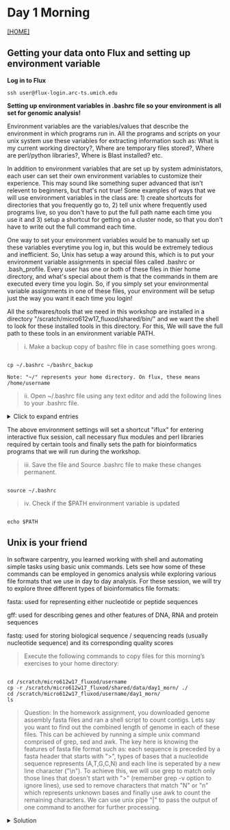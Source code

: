 # Day 1 Morning
[[HOME]](https://github.com/alipirani88/Comparative_Genomics/blob/master/README.md)

## Getting your data onto Flux and setting up environment variable

**Log in to Flux**

```
ssh user@flux-login.arc-ts.umich.edu
```

<!-- **Set up your .bashrc file so your environment is all set for genomic analysis!** -->

**Setting up environment variables in .bashrc file so your environment is all set for genomic analysis!**

Environment variables are the variables/values that describe the environment in which programs run in. All the programs and scripts on your unix system use these variables for extracting information such as: What is my current working directory?, Where are temporary files stored?, Where are perl/python libraries?, Where is Blast installed? etc. 

In addition to environment variables that are set up by system administators, each user can set their own environment variables to customize their experience. This may sound like something super advanced that isn't relevent to beginners, but that's not true! Some examples of ways that we will use environment variables in the class are: 1) create shortcuts for directories that you frequently go to, 2) tell unix where frequently used programs live, so you don't have to put the full path name each time you use it and 3) setup a shortcut for getting on a cluster node, so that you don't have to write out the full command each time.

One way to set your environment variables would be to manually set up these variables everytime you log in, but this would be extremely tedious and inefficient. So, Unix has setup a way around this, which is to put your environment variable assignments in special files called .bashrc or .bash_profile. Every user has one or both of these files in thier home directory, and what's special about them is that the commands in them are executed every time you login. So, if you simply set your environmental variable assignments in one of these files, your environment will be setup just the way you want it each time you login!

All the softwares/tools that we need in this workshop are installed in a directory "/scratch/micro612w17_fluxod/shared/bin/" and we want the shell to look for these installed tools in this directory. For this, We will save the full path to these tools in an environment variable PATH.

>i. Make a backup copy of bashrc file in case something goes wrong. 
	
```

cp ~/.bashrc ~/bashrc_backup

Note: "~/" represents your home directory. On flux, these means /home/username

```
	
>ii. Open ~/.bashrc file using any text editor and add the following lines to your .bashrc file.

<details>
  <summary>Click to expand entries</summary>
  
```
## Micro612 Workshop ENV

#Aliases
alias iflux='qsub -I -V -l nodes=1:ppn=1,mem=4000mb,walltime=1:00:00:00 -q fluxod -l qos=flux -A micro612w17_fluxod'

# Flux Modules
module load python-anaconda2/latest
module load perl-modules

# Perl Libraries
export PERL5LIB=/scratch/micro612w17_fluxod/shared/bin/PAGIT/lib:/scratch/micro612w17_fluxod/shared/bin/vcftools_0.1.12b/perl:$PERL5LIB
export PERL5LIB=/scratch/micro612w17_fluxod/shared/perl_libs:$PERL5LIB

# Bioinformatics Tools
export PATH=$PATH:/scratch/micro612w17_fluxod/shared/bin/mauve_snapshot_2015-02-13/linux-x64/
export PATH=$PATH:/scratch/micro612w17_fluxod/shared/bin/blast/bin/
export PATH=$PATH:/scratch/micro612w17_fluxod/shared/bin/vcftools_0.1.12b/perl/
export PATH=$PATH:/scratch/micro612w17_fluxod/shared/bin/tabix-0.2.6/
export PATH=$PATH:/scratch/micro612w17_fluxod/shared/bin/bwa-0.7.12/
export PATH=$PATH:/scratch/micro612w17_fluxod/shared/bin/Trimmomatic/
export PATH=$PATH:/scratch/micro612w17_fluxod/shared/bin/bcftools-1.2/
export PATH=$PATH:/scratch/micro612w17_fluxod/shared/bin/samtools-1.2/
export PATH=$PATH:/scratch/micro612w17_fluxod/shared/bin/sratoolkit/bin/
export PATH=$PATH:/scratch/micro612w17_fluxod/shared/bin/Spades/bin/
export PATH=$PATH:/scratch/micro612w17_fluxod/shared/bin/FastQC/
export PATH=$PATH:/scratch/micro612w17_fluxod/shared/bin/GenomeAnalysisTK-3.3-0/
export PATH=$PATH:/scratch/micro612w17_fluxod/shared/bin/picard-tools-1.130/
export PATH=$PATH:/scratch/micro612w17_fluxod/shared/bin/qualimap_v2.1/
export PATH=$PATH:/scratch/micro612w17_fluxod/shared/bin/vcftools_0.1.12b/bin/
export PATH=$PATH:/scratch/micro612w17_fluxod/shared/bin/snpEff/
export PATH=$PATH:/scratch/micro612w17_fluxod/shared/bin/PAGIT/ABACAS/
export PATH=$PATH:/scratch/micro612w17_fluxod/shared/bin/blast-2.2.26/bin/
export PATH=$PATH:/scratch/micro612w17_fluxod/shared/bin/quast/
export PATH=$PATH:/scratch/micro612w17_fluxod/shared/bin/MUMmer3.23/
export PATH=$PATH:/scratch/micro612w17_fluxod/shared/bin/fastq_screen_v0.5.2/
export PATH=$PATH:/scratch/micro612w17_fluxod/shared/bin/prokka-1.11/bin/

```

</details>

The above environment settings will set a shortcut "iflux" for entering interactive flux session, call necessary flux modules and perl libraries required by certain tools and finally sets the path for bioinformatics programs that we will run during the workshop.

>iii. Save the file and Source .bashrc file to make these changes permanent.

```

source ~/.bashrc

```

>iv. Check if the $PATH environment variable is updated

```

echo $PATH

```


<!-- Check the dependencies Pending
tree file system Pending
-->


## Unix is your friend


In software carpentry, you learned working with shell and automating simple tasks using basic unix commands. Lets see how some of these commands can be employed in genomics analysis while exploring various file formats that we use in day to day analysis. For these session, we will try to explore three different types of bioinformatics file formats: 

fasta: used for representing either nucleotide or peptide sequences

gff: used for describing genes and other features of DNA, RNA and protein sequences

fastq: used for storing biological sequence / sequencing reads (usually nucleotide sequence) and its corresponding quality scores

> Execute the following commands to copy files for this morning’s exercises to your home directory: 

```

cd /scratch/micro612w17_fluxod/username
cp -r /scratch/micro612w17_fluxod/shared/data/day1_morn/ ./
cd /scratch/micro612w17_fluxod/username/day1_morn/
ls

```

> Question: In the homework assignment, you downloaded genome assembly fasta files and ran a shell script to count contigs. Lets say you want to find out the combined length of genome in each of these files. This can be achieved by running a simple unix command comprised of grep, sed and awk. The key here is knowing the features of fasta file format such as: each sequence is preceded by a fasta header that starts with ">", types of bases that a nucleotide sequence represents (A,T,G,C,N) and each line is seperated by a new line character ("\n"). To achieve this, we will use grep to match only those lines that doesn't start with ">" (remember grep -v option to ignore lines), use sed to remove characters that match "N" or "n" which represents unknown bases and finally use awk to count the remaining characters. We can use unix pipe "|" to pass the output of one command to another for further processing.


<details>
  <summary>Solution</summary>
```

grep -v '^>' filename.fasta | sed 's/[N,n]//g' | awk -F '\n' '{sum += length} END {print sum}'


Note:

- The sign "^" inside the grep pattern represents any pattern that starts with ">" and -v asks grep to ignore those lines.
- Use "|" to pass these lines to sed. sed stands for stream editor and can be used to parse, transform and replace text. Here, we are removing the characters "N" or "n" and keeping only "A,T,G,C" bases
- awk consists of three blocks: The first block (-F '\n') tells awk how each line is seperated from each other using a field seperator, the second block will keep counting characters in a line (using awk's default option "length") and save it in a variable "sum" and when it runs through all the lines in a stream, the third block will print the value of sum which represents total bases in a fasta file.

```

</details>

The GFF (General Feature Format) format is a tab-seperated file and consists of one line per feature, each containing 9 columns of data.

column 1: seqname - name of the genome or contig or scaffold

column 2: source - name of the program that generated this feature, or the data source (database or project name)

column 3: feature - feature type name, e.g. Gene, exon, CDS, rRNA, tRNA, CRISPR, etc.

column 4: start - Start position of the feature, with sequence numbering starting at 1.

column 5: end - End position of the feature, with sequence numbering starting at 1.

column 6: score - A floating point value.

column 7: strand - defined as + (forward) or - (reverse).

column 8: frame - One of '0', '1' or '2'. '0' indicates that the first base of the feature is the first base of a codon, '1' that the second base is the first base of a codon, and so on..

column 9: attribute - A semicolon-separated list of tag-value pairs, providing additional information about each feature such as gene name, product name etc.

> Use less to explore first few lines of a gff file sample.gff

```

less sample.gff

```

Note: lines starting with pound sign "#" represent comments and are used to document extra information about the features.

You will notice that the GFF format follows version 3 specifications("##gff-version 3"), followed by genome name("#Genome: 1087440.3|Klebsiella pneumoniae subsp. pneumoniae KPNIH1"), date("#Date:02/09/2017") when it was generated, contig name("##sequence-region") and finally tab-seperated lines describing features.

> Question: Suppose, you want to find out the number of annotated features in a gff file. how will you achieve this using grep and wc?

<details>
  <summary>Solution</summary>
```
grep -v '^#' sample.gff | wc -l
```
</details>

> Question: How about couting the number of rRNA features in a gff file using grep, awk and wc? Note: Awk is a very powerful utility for working with columns in a file. 

<details>
  <summary>Solution</summary>
```

grep -v '^#' sample.gff | awk -F '\t' '{print $3}' | grep 'rRNA' | wc -l

Or number of CDS or tRNA features?
grep -v '^#' sample.gff | awk -F '\t' '{print $3}' | grep 'CDS' | wc -l
grep -v '^#' sample.gff | awk -F '\t' '{print $3}' | grep 'tRNA' | wc -l

Note: In the above command, we are trying to search lines that doesn't starts with "#" and extracting feature information from third column.

```
</details>

If for some reason you find awk daunting or too long, you can use "cut" command directly to extract specific columns.

<details>
  <summary>Solution</summary>
```
cut -f 3 sample.gff | grep 'rRNA' | wc -l

Or number of CDS or tRNA features?
cut -f 3 sample.gff | grep 'CDS' | wc -l
cut -f 3 sample.gff | grep 'tRNA' | wc -l

```
</details>

> Question: Try counting the number of features on a "+" and "-" strand.

As soon as you receive your sample data from sequencing centre, the first thing you do is check its quality using a quality control tool such as FastQC and also check the samples to make sure that it contain sequences from organism that you are working on (Free from any contamination). But before carrying out extensive QC, you can run a bash "one-liner" to get some basic statistics about the raw reads. These one-liners are great examples for how a set of simple (relatively) Unix commands can be piped together to do really useful things.

Run the following command to print total number of reads in each file, total number of unique reads, percentage of unique reads, most abundant sequence(useful to find adapter sequences or contamination), its frequency, and frequency of that sequence as a proportion of the total reads.

```
for i in *.gz; do zcat $i | awk '((NR-2)%4==0){read=$1;total++;count[read]++}END{for(read in count){if(!max||count[read]>max) {max=count[read];maxRead=read};if(count[read]==1){unique++}};print total,unique,unique*100/total,maxRead,count[maxRead],count[maxRead]*100/total}'; done
```

You can find more of such super useful bash one-liners at Stephen Turner's github [page.](https://github.com/stephenturner/oneliners). You can also use some pre-written unix utilities and tools such as [seqtk](https://github.com/lh3/seqtk), [bioawk](https://github.com/lh3/bioawk) and [fastx](http://hannonlab.cshl.edu/fastx_toolkit/) which comes in handy while extracting complex information from fasta and fastq files and are optimized to be insanely fast.

## Contamination Screening

When running a sequencing pipeline, it is very important to make sure that your data matches appropriate quality threshold and are free from any contaminants. This step helps you make correct interpretations in downstream analysis and also lets you know if you are required to redo the experiment/library preparation or resequencing.

For this purpose, we will employ fastq screen to screen one of our sample against a range of reference genome databases. We will screen the sample fastq_screen.fastq.gz in this directory against Human, Mouse and Ecoli genome and try to determine what percentage of reads are contaminant, i.e Human and mouse sequences.

We have already created the human, mouse and ecoli reference databases inside fastq_screen tool directory:


```

ls /scratch/micro612w17_fluxod/shared/bin/fastq_screen_v0.5.2/data/

```

Note: You will learn creating reference databases in our afternoon session.

> Lets run fastq_screen command on sample fastq_screen.fastq.gz

```

fastq_screen --subset 1000 --force --outdir ./ --aligner bowtie2 fastq_screen.fastq.gz

Note: We will screen only a subset of fastq reads against reference databases. To screen all the reads in fastq file, change the subset argument to --subset 0 

```

The above run will generate two types of output file: a screen report in text format and a graphical output showing percentage of reads mapped to your choice of reference database.




## Quality Control using [FastQC](http://www.bioinformatics.babraham.ac.uk/projects/fastqc/ "FastQC homepage")
[[back to top]](https://github.com/alipirani88/Comparative_Genomics/blob/master/day1_morning/README.md)
[[HOME]](https://github.com/alipirani88/Comparative_Genomics/blob/master/README.md)

Now we will run FastQC on these raw data to assess its quality. FastQC is a quality control tool that reads in sequence data in a variety of formats(fastq, bam, sam) and can either provide an interactive application to review the results or create an HTML based report which can be integrated into any pipeline. It is generally the first step that you take upon receiving the sequence data from sequencing facility to get a quick sense of its quality and whether it exhibits any unusual properties (e.g. contamination or unexpected biological features)

>ii. In your day1_morn directory, create a new directory for saving FastQC results.

```
mkdir Rush_KPC_266_FastQC_results
mkdir Rush_KPC_266_FastQC_results/before_trimmomatic
```

>iii. Verify that FastQC is in your path by invoking it from command line.

```
fastqc -h
```

FastQC can be run in two modes: "command line" or as a GUI (graphical user interface). We will be using command line version of it.

>iv. Get an interactive cluster node to start running programs. Use the shortcut that we created in .bashrc file for getting into interactive flux session.

```
iflux
```

>v. Run FastQC to generate quality report of sequence reads.

```
fastqc -o Rush_KPC_266_FastQC_results/before_trimmomatic/ Rush_KPC_266_1_combine.fastq.gz Rush_KPC_266_2_combine.fastq.gz --extract
```

This will generate two results directory, Rush_KPC_266_1_combine_fastqc and Rush_KPC_266_2_combine_fastqc in output folder provided with -o flag. 
The summary.txt file in these directories indicates if the data passed different quality control tests in text format.
You can visualize and assess the quality of data by opening html report in a local browser.

>vi. Exit your cluster node so you don’t waste cluster resources and $$$!

>vii. Download the FastQC report to your home computer to examine

```
sftp username@flux-login.arc-ts.umich.edu
cd /scratch/micro612w17_fluxod/username/day1_morn/Rush_KPC_266_FastQC_results/before_trimmomatic/
get Rush_KPC_266_1_combine_fastqc.html
get Rush_KPC_266_2_combine_fastqc.html

or use scp.

scp username@flux-xfer.arc-ts.umich.edu:/scratch/micro612w17_fluxod/username/day1_morn/Rush_KPC_266_FastQC_results/before_trimmomatic/*.html /path-to-local-directory/
```

The analysis in FastQC is broken down into a series of analysis modules. The left hand side of the main interactive display or the top of the HTML report show a summary of the modules which were run, and a quick evaluation of whether the results of the module seem entirely normal (green tick), slightly abnormal (orange triangle) or very unusual (red cross). 

![alt tag](https://github.com/alipirani88/Comparative_Genomics/blob/master/_img/day1_morning/1.png)

Lets first look at the quality drop(per base sequence quality graph) at the end of "Per Base Sequence Quality" graph. This degredation of quality towards the end of reads is commonly observed in illumina samples. The reason for this drop is that as the number of sequencing cycles performed increases, the average quality of the base calls, as reported by the Phred Scores produced by the sequencer falls. 

Next, lets check the overrepresented sequences graph and the kind of adapters that were used for sequencing these samples (Truseq or Nextera) which comes in handy while indicating the adapter database during downstream filtering step.

![alt tag](https://github.com/alipirani88/Comparative_Genomics/blob/master/_img/day1_morning/2.png)

Check out [this](https://sequencing.qcfail.com/articles/loss-of-base-call-accuracy-with-increasing-sequencing-cycles/) for more detailed explaination as to why quality drops with increasing sequencing cycles.

> [A video FastQC walkthrough created by FastQC developers](https://www.youtube.com/watch?v=bz93ReOv87Y "FastQC video") 

## Quality Trimming using [Trimmomatic](http://www.usadellab.org/cms/?page=trimmomatic "Trimmomatic Homepage")
[[back to top]](https://github.com/alipirani88/Comparative_Genomics/blob/master/day1_morning/README.md)
[[HOME]](https://github.com/alipirani88/Comparative_Genomics/blob/master/README.md)

Filtering out problematic sequences within a dataset is inherently a trade off between sensitivity (ensuring all contaminant sequences are removed) and specificity (leaving all non-contaminant sequence data intact). Adapter and other technical contaminants can potentially occur in any location within the reads.(start, end, read-through, partial adapter sequences)

Trimmomatic is a tool that tries to search these potential contaminant/adapter sequence within the read at all the possible locations. It takes advantage of the added evidence available in paired-end dataset. In paired-end data, read-through/adapters can occur on both the forward and reverse reads of a particular fragment in the same position. Since the fragment was entirely sequenced from both ends, the non-adapter portion of the forward and reverse reads will be reverse-complements of each other. This strategy of searching for contaminant in both the reads is called 'palindrome' mode. 
For more information on how Trimmomatic tries to achieve this, Please refer [this](http://www.usadellab.org/cms/uploads/supplementary/Trimmomatic/TrimmomaticManual_V0.32.pdf) manual.

Now we will run Trimmomatic on these raw data to remove low quality reads as well as adapters. 

>i. Get an interactive cluster node to start running programs

```
iflux
```

Change your directory to day1_morn

```
cd /scratch/micro612w17_fluxod/username/day1_morn/
```

>ii. Create these output directories in your day1_morn folder to save trimmomatic results

```
mkdir Rush_KPC_266_trimmomatic_results
```

>iii. Load latest version of java and try to invoke trimmomatic from command line.

```
module load lsa java/1.8.0

java -jar /scratch/micro612w17_fluxod/shared/bin/Trimmomatic/trimmomatic-0.33.jar –h
```

>iv. Run the below trimmomatic commands on raw reads.

```
time java -jar /scratch/micro612w17_fluxod/shared/bin/Trimmomatic/trimmomatic-0.33.jar PE Rush_KPC_266_1_combine.fastq.gz Rush_KPC_266_2_combine.fastq.gz Rush_KPC_266_trimmomatic_results/forward_paired.fq.gz Rush_KPC_266_trimmomatic_results/forward_unpaired.fq.gz Rush_KPC_266_trimmomatic_results/reverse_paired.fq.gz Rush_KPC_266_trimmomatic_results/reverse_unpaired.fq.gz ILLUMINACLIP:/scratch/micro612w17_fluxod/shared/bin/Trimmomatic/adapters/TruSeq3-PE.fa:2:30:10:8:true SLIDINGWINDOW:4:15 MINLEN:40 HEADCROP:0
```

![alt tag](https://github.com/alipirani88/Comparative_Genomics/blob/master/_img/day1_morning/trimm_parameters.png)

First, Trimmomatic searches for any matches between the reads and adapters. Short sections(2 bp) of each adapters determined by seed misMatch parameter are tested in each possible position within the reads. If it finds a perfect match, the full alignment is scored to see if the adaptor is truly present. The advantage here is that the full alignment is calculated only when there is a perfect seed match which results in considerable efficiency gains. So, When it finds a match, it moves forward with full alignment and when the match reaches 10 bp determined by simpleClipThreshold, it finally trims off the adapter from reads.  

Quoting Trimmomatic:

"'Palindrome' trimming is specifically designed for the case of 'reading through' a short fragment into the adapter sequence on the other end. In this approach, the appropriate adapter sequences are 'in silico ligated' onto the start of the reads, and the combined adapter+read sequences, forward and reverse are aligned. If they align in a manner which indicates 'read- through' i.e atleast 30 bp match, the forward read is clipped and the reverse read dropped (since it contains no new data)."

>v. Now create new directories in day1_morn folder and Run FastQC on these trimmomatic results.

```
mkdir Rush_KPC_266_FastQC_results/after_trimmomatic

fastqc -o Rush_KPC_266_FastQC_results/after_trimmomatic/ Rush_KPC_266_trimmomatic_results/forward_paired.fq.gz Rush_KPC_266_trimmomatic_results/reverse_paired.fq.gz --extract
```

Get these html reports to local system.
```
sftp username@flux-login.arc-ts.umich.edu
cd /scratch/micro612w17_fluxod/username/day1_morn/Rush_KPC_266_FastQC_results/after_trimmomatic/
get forward_paired.fq_fastqc.html
get reverse_paired.fq_fastqc.html

or use scp 

scp username@flux-xfer.arc-ts.umich.edu:/scratch/micro612w17_fluxod/username/day1_morn/Rush_KPC_266_FastQC_results/after_trimmomatic/*.html /path-to-local-directory/
```

![alt tag](https://github.com/alipirani88/Comparative_Genomics/blob/master/_img/day1_morning/3.png)

After running Trimmomatic, you should notice that the sequence quality improved and now doesn't contain any contaminants/adapters.

Next, take a look at the per base sequence content graph, and notice that the head bases(~9 bp) are slightly imbalanced. In a perfect scenario, each nucleotide content should run parallel to each other, and should be reflective of the overall A/C/T/G content of your input sequence. 

Quoting FastQC:
	"It's worth noting that some types of library will always produce biased sequence composition, normally at the start of the read. Libraries produced by priming using random hexamers (including nearly all RNA-Seq libraries) and those which were fragmented using transposases inherit an intrinsic bias in the positions at which reads start. This bias does not concern an absolute sequence, but instead provides enrichment of a number of different K-mers at the 5' end of the reads. Whilst this is a true technical bias, it isn't something which can be corrected by trimming and in most cases doesn't seem to adversely affect the downstream analysis. It will however produce a warning or error in this module."

This doesn't look very bad but you can remove the red cross sign by trimming these imbalanced head bases using HEADCROP:9 flag in the above command.

>vi. Lets Run trimmomatic again with headcrop 9 and save it in a different directory called Rush_KPC_266_trimmomatic_results_with_headcrop/

```
mkdir Rush_KPC_266_trimmomatic_results_with_headcrop/

time java -jar /scratch/micro612w17_fluxod/shared/bin/Trimmomatic/trimmomatic-0.33.jar PE Rush_KPC_266_1_combine.fastq.gz Rush_KPC_266_2_combine.fastq.gz Rush_KPC_266_trimmomatic_results_with_headcrop/forward_paired.fq.gz Rush_KPC_266_trimmomatic_results_with_headcrop/forward_unpaired.fq.gz Rush_KPC_266_trimmomatic_results_with_headcrop/reverse_paired.fq.gz Rush_KPC_266_trimmomatic_results_with_headcrop/reverse_unpaired.fq.gz ILLUMINACLIP:/scratch/micro612w17_fluxod/shared/bin/Trimmomatic/adapters/TruSeq3-PE.fa:2:30:10:8:true SLIDINGWINDOW:4:20 MINLEN:40 HEADCROP:9
```

>vii. Run FastQC 'one last time' on updated trimmomatic results with headcrop and check report on your local computer

```
mkdir Rush_KPC_266_FastQC_results/after_trimmomatic_headcrop/
fastqc -o Rush_KPC_266_FastQC_results/after_trimmomatic_headcrop/ --extract -f fastq Rush_KPC_266_trimmomatic_results_with_headcrop/forward_paired.fq.gz Rush_KPC_266_trimmomatic_results_with_headcrop/reverse_paired.fq.gz
```
Download the reports again and see the difference.
```
sftp username@flux-login.arc-ts.umich.edu
cd /scratch/micro612w17_fluxod/username/day1_morn/Rush_KPC_266_FastQC_results/after_trimmomatic_headcrop/
get forward_paired.fq_fastqc.html
get reverse_paired.fq_fastqc.html

or use scp

scp username@flux-xfer.arc-ts.umich.edu:/scratch/micro612w17_fluxod/username/day1_morn/Rush_KPC_266_FastQC_results/after_trimmomatic_headcrop/*.html /path-to-local-directory/
```

The red cross sign disappeared!

Lets have a look at one of the Bad Illumina data example [here](http://www.bioinformatics.babraham.ac.uk/projects/fastqc/bad_sequence_fastqc.html)

[[back to top]](https://github.com/alipirani88/Comparative_Genomics/blob/master/day1_morning/README.md)
[[HOME]](https://github.com/alipirani88/Comparative_Genomics/blob/master/README.md)
